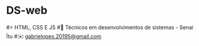# DS-web #
#⚡ HTML, CSS E JS
#🌱 Técnicos em desenvolvimentos de sistemas - Senai Ítu
#✉️ gabrielopes.20195@gmail.com